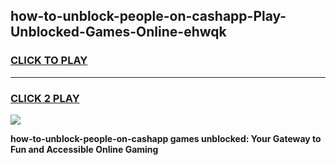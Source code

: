 
## how-to-unblock-people-on-cashapp-Play-Unblocked-Games-Online-ehwqk
<h3>
<a href="https://premium76.site?title=how-to-unblock-people-on-cashapp&ref=25A">CLICK TO PLAY</a></h3>
<hr>

<h3>
<a href="https://premium76.site?title=how-to-unblock-people-on-cashapp&ref=25A">CLICK 2 PLAY</a>
  
</h3>

<a href="https://premium76.site?title=how-to-unblock-people-on-cashapp&ref=25A"><img src="https://clearcache.store/games.png"></a>


**how-to-unblock-people-on-cashapp games unblocked: Your Gateway to Fun and Accessible Online Gaming**
